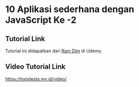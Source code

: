 # 10 Aplikasi sederhana dengan JavaScript Ke -2

## Tutorial Link

Tutorial ini didapatkan dari [Ram Dim](https://www.udemy.com/share/10b1Wc3@cMvxCYfe0JmX92INgqr_TXAdHStUI-suV3skqcU19FmV3145FyRCXOU9TjlqRIZp/) di Udemy.

## Video Tutorial Link

https://topidesta.my.id/video/
